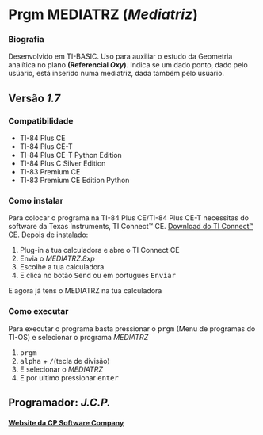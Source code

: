 <h1>Prgm MEDIATRZ (<strong><em>Mediatriz</em></strong>)</h1>

<h3>Biografia</h3>

<p>Desenvolvido em TI-BASIC. Uso para auxiliar o estudo da Geometria analítica no plano <strong>(Referencial <em>Oxy</em>)</strong>. Indica se um dado ponto, dado pelo usúario, está inserido numa mediatriz, dada também pelo usúario.</p>

<h2>Versão <strong><em>1.7</em></strong></h2>

<h3>Compatibilidade</h3>

<ul>

 <li>TI-84 Plus CE</li>

  <li>TI-84 Plus CE-T</li>

   <li>TI-84 Plus CE-T Python Edition</li>

   <li>TI-84 Plus C Silver Edition</li>

   <li>TI-83 Premium CE</li>

   <li>TI-83 Premium CE Edition Python</li>

   </ul>

<h3>Como instalar</h3>

<p>Para colocar o programa na TI-84 Plus CE/TI-84 Plus CE-T necessitas do software da Texas Instruments, TI Connect™ CE. <a href="https://education.ti.com/pt/produtos/computer-software/ti-connect-ce-sw"> Download do TI Connect™ CE</a>. Depois de instalado:
<ol>
     <li>Plug-in a tua calculadora e abre o TI Connect CE</li>
     <li>Envia o <em>MEDIATRZ.8xp</em></li>
     <li>Escolhe a tua calculadora</li>
     <li>E clica no botão <kbd>Send</kbd> ou em português <kbd>Enviar</kbd></li>
</ol>

<p> E agora já tens o MEDIATRZ na tua calculadora</p>

<h3>Como executar</h3>

<p> Para executar o programa basta pressionar o <kbd>prgm</kbd> (Menu de programas do TI-OS) e selecionar o programa <em>MEDIATRZ</em></p>

<ol>
     <li><kbd>prgm</kbd></li>
     <li><kbd>alpha</kbd> + <kbd>/</kbd>(tecla de divisão)</li>
     <li>E selecionar o <em>MEDIATRZ</em></li>
     <li>E por ultimo pressionar <kbd>enter</kbd></li>
</ol>

<h2>Programador: <strong><em>J.C.P.</em></strong></h2>

<h4><a href="https://cpsoftwarecompany.epizy.com">Website da CP Software Company</a></h4>
